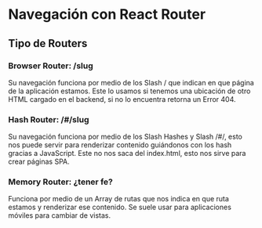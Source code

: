 # Navegación con React Router
## Tipo de Routers
### Browser Router: **/slug**
Su navegación funciona por medio de los Slash / que indican en que página de la aplicación estamos. Este lo usamos si tenemos una ubicación de otro HTML cargado en el backend, si no lo encuentra retorna un Error 404.

### Hash Router: **/#/slug**
Su navegación funciona por medio de los Slash Hashes y Slash /#/, esto nos puede servir para renderizar contenido guiándonos con los hash gracias a JavaScript. Este no nos saca del index.html, esto nos sirve para crear páginas SPA.

### Memory Router: **¿tener fe?**
Funciona por medio de un Array de rutas que nos indica en que ruta estamos y renderizar ese contenido. Se suele usar para aplicaciones móviles para cambiar de vistas.